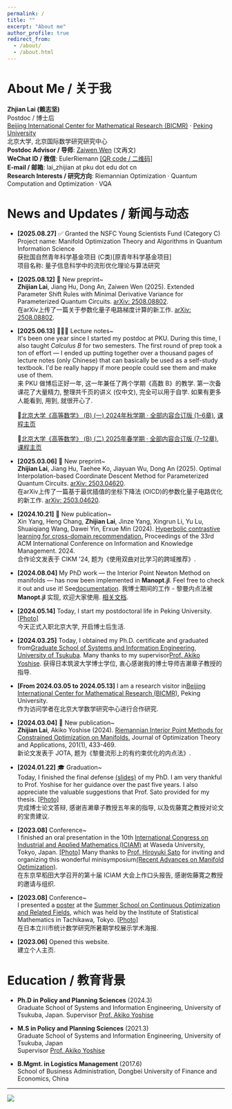 ```yaml
---
permalink: /
title: ""
excerpt: "About me"
author_profile: true
redirect_from: 
  - /about/
  - /about.html
---
```


# About Me / 关于我

**Zhjian Lai (赖志坚)**  
Postdoc / 博士后  
[Beijing International Center for Mathematical Research (BICMR)](http://bicmr.pku.edu.cn/) · [Peking University](https://english.pku.edu.cn/)  \
北京大学, 北京国际数学研究研究中心 \
**Postdoc Advisor / 导师**: [Zaiwen Wen](http://faculty.bicmr.pku.edu.cn/~wenzw/) (文再文)  
**WeChat ID / 微信**: EulerRiemann [[QR code / 二维码]](https://galvinlai.github.io/images/qr_code_300.jpg)  
**E-mail / 邮箱**: lai_zhijian at pku dot edu dot cn  
**Research Interests / 研究方向**: Riemannian Optimization · Quantum Computation and Optimization · VQA  


# News and Updates / 新闻与动态

- **[2025.08.27]** ✅ Granted the NSFC Young Scientists Fund (Category C) \
Project name: Manifold Optimization Theory and Algorithms in Quantum Information Science\
获批国自然青年科学基金项目 (C类)[原青年科学基金项目] \
项目名称: 量子信息科学中的流形优化理论与算法研究

- **[2025.08.12]** 📄 New preprint~ \
**Zhijian Lai**, Jiang Hu, Dong An, Zaiwen Wen (2025). Extended Parameter Shift Rules with Minimal Derivative Variance for Parameterized Quantum Circuits. [arXiv: 2508.08802](https://arxiv.org/abs/2508.08802). \
在arXiv上传了一篇关于参数化量子电路梯度计算的新工作. [arXiv: 2508.08802](https://arxiv.org/abs/2508.08802).

- **[2025.06.13]** 🧑🏻‍🏫 Lecture notes~ \
It's been one year since I started my postdoc at PKU. During this time, I also taught *Calculus B* for two semesters. The first round of prep took a ton of effort — I ended up putting together over a thousand pages of lecture notes (only Chinese) that can basically be used as a self-study textbook. I'd be really happy if more people could see them and make use of them. \
来 PKU 做博后正好一年, 这一年兼任了两个学期《高数 B》的教学. 第一次备课花了大量精力, 整理共千页的讲义 (仅中文), 完全可以用于自学. 如果有更多人能看到, 用到, 就很开心了.

  📘[北京大学《高等数学》 (B) (一) 2024年秋学期 · 全部内容合订版 (1–6章)](https://gitee.com/galvin-lai/Advanced-Mathematics-Class-B-07/raw/master/AM-B-1-PKU-ALL.pdf), [课程主页](https://gitee.com/galvin-lai/Advanced-Mathematics-Class-B-07)  

  📘[北京大学《高等数学》 (B) (二) 2025年春学期 · 全部内容合订版 (7–12章)](https://gitee.com/galvin-lai/Advanced-Mathematics-Class-B2-07/raw/master/AM-B-2-PKU-ALL.pdf), [课程主页](https://gitee.com/galvin-lai/Advanced-Mathematics-Class-B2-07)  

- **[2025.03.06]** 📄 New preprint~ \
**Zhijian Lai**, Jiang Hu, Taehee Ko, Jiayuan Wu, Dong An (2025). Optimal Interpolation-based Coordinate Descent Method for Parameterized Quantum Circuits. [arXiv: 2503.04620](https://arxiv.org/abs/2503.04620). \
在arXiv上传了一篇基于最优插值的坐标下降法 (OICD)的参数化量子电路优化的新工作. [arXiv: 2503.04620](https://arxiv.org/abs/2503.04620).

- **[2024.10.21]** 📄 New publication~ \
Xin Yang, Heng Chang, **Zhijian Lai**, Jinze Yang, Xingrun Li, Yu Lu, Shuaiqiang Wang, Dawei Yin, Erxue Min (2024). [Hyperbolic contrastive learning for cross-domain recommendation.](https://dl.acm.org/doi/abs/10.1145/3627673.3679572) Proceedings of the 33rd ACM International Conference on Information and Knowledge Management. 2024. \
合作论文发表于 CIKM '24, 题为《使用双曲对比学习的跨域推荐》.

- **[2024.08.04]** My PhD work — the Interior Point Newton Method on manifolds — has now been implemented in **Manopt.jl**. Feel free to check it out and use it! See[documentation](https://manoptjl.org/stable/solvers/interior_point_Newton/).
我博士期间的工作 - 黎曼内点法被 **Manopt.jl** 实现, 欢迎大家使用. [相关文档](https://manoptjl.org/stable/solvers/interior_point_Newton/).

- **[2024.05.14]** Today, I start my postdoctoral life in Peking University. [[Photo]](https://galvinlai.github.io/images/weiming_lake_20240516092531.jpg)  
今天正式入职北京大学, 开启博士后生活. 

- **[2024.03.25]** Today, I obtained my Ph.D. certificate and graduated from[Graduate School of Systems and Information Engineering](https://www.sie.tsukuba.ac.jp/eng/), [University of Tsukuba](https://www.tsukuba.ac.jp/en/). Many thanks to my supervisor[Prof. Akiko Yoshise](https://infoshako.sk.tsukuba.ac.jp/~yoshise/). 
获得日本筑波大学博士学位, 衷心感谢我的博士导师吉濑章子教授的指导. 

- **[From 2024.03.05 to 2024.05.13]** I am a research visitor in[Beijing International Center for Mathematical Research (BICMR)](https://bicmr.pku.edu.cn/), Peking University. \
作为访问学者在北京大学数学研究中心进行合作研究. 

- **[2024.03.04]** 📄 New publication~ \
**Zhijian Lai**, Akiko Yoshise (2024). [Riemannian Interior Point Methods for Constrained Optimization on Manifolds.](https://doi.org/10.1007/s10957-024-02403-8) Journal of Optimization Theory and Applications, 201(1), 433-469. \
新论文发表于 JOTA, 题为《黎曼流形上的有约束优化的内点法》.

- **[2024.01.22]** 🎓 Graduation~ \
Today, I finished the final defense [(slides)](https://galvinlai.github.io/files/slides/2024_01_22_PhD_FinalDefense.pdf) of my PhD. I am very thankful to Prof. Yoshise for her guidance over the past five years. I also appreciate the valuable suggestions that Prof. Sato provided for my thesis. [[Photo]](https://galvinlai.github.io/images/sato_yoshise_lai_2024-01-22.jpg)  
  完成博士论文答辩, 感谢吉濑章子教授五年来的指导, 以及佐藤寛之教授对论文的宝贵建议. 

- **[2023.08]** Conference~ \
I finished an oral presentation in the 10th [International Congress on Industrial and Applied Mathematics (ICIAM)](https://iciam2023.org/) at Waseda University, Tokyo, Japan. [[Photo]](https://galvinlai.github.io/images/ICIAM2023.jpg) Many thanks to [Prof. Hiroyuki Sato](https://sites.google.com/site/hiroyukisatoeng/home) for inviting and organizing this wonderful minisymposium[(Recent Advances on Manifold Optimization)](https://iciam2023.org/registered_data?id=01064). \
在东京早稻田大学召开的第十届 ICIAM 大会上作口头报告, 感谢佐藤寛之教授的邀请与组织. 

- **[2023.08]** Conference~ \
I presented a [poster](https://galvinlai.github.io/talks/) at the [Summer School on Continuous Optimization and Related Fields](https://www.ism.ac.jp/~mirai/sscoke/2023/),  which was held by the Institute of Statistical Mathematics in Tachikawa, Tokyo. [[Photo]](https://galvinlai.github.io/images/2023-08-11-sscoke-group-photo-b.jpg) \
在日本立川市统计数学研究所暑期学校展示学术海报. 

- **[2023.06]** Opened this website. \
  建立个人主页. 

# Education / 教育背景

- **Ph.D in Policy and Planning Sciences** (2024.3)  
  Graduate School of Systems and Information Engineering, University of Tsukuba, Japan. 
  Supervisor [Prof. Akiko Yoshise](https://infoshako.sk.tsukuba.ac.jp/~yoshise/)   

- **M.S in Policy and Planning Sciences** (2021.3)  
  Graduate School of Systems and Information Engineering, University of Tsukuba, Japan  
  Supervisor [Prof. Akiko Yoshise](https://infoshako.sk.tsukuba.ac.jp/~yoshise/)

- **B.Mgmt. in Logistics Management** (2017.6)  
  School of Business Administration, Dongbei University of Finance and Economics, China  

---

<a href='https://clustrmaps.com/site/1bv2n'  title='Visit tracker / 访问统计'>
  <img src='//clustrmaps.com/map_v2.png? cl=ffffff&w=300&t=n&d=J6_1YGeLg-J7t5ToGOrm1lj_HeE4j7CR-SSuDJOBqso&co=2d78ad&ct=ffffff'/>
</a>

